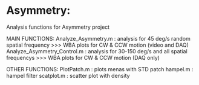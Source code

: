 # Asymmetry:	
Analysis functions for Asymmetry project

MAIN FUNCTIONS:
	Analyze_Asymmetry.m			:	analysis for 45 deg/s random spatial frequency >>> WBA plots for CW & CCW motion (video and DAQ)
	Analyze_Asymmetry_Control.m		:	analysis for 30-150 deg/s and all spatial frequencys >>> WBA plots for CW & CCW motion (DAQ only)

OTHER FUNCTIONS:
	PlotPatch.m					:	plots menas with STD patch
	hampel.m					:	hampel filter
	scatplot.m					:	scatter plot with density
